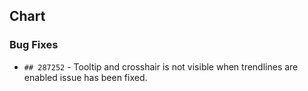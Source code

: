 ##  Chart

###    Bug Fixes

- `## 287252` - Tooltip and crosshair is not visible when trendlines are enabled issue has been fixed.
